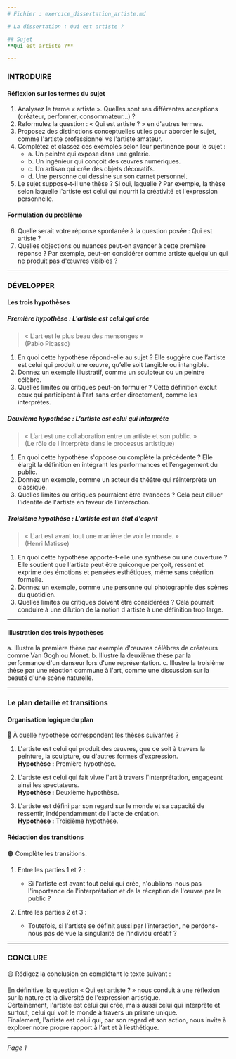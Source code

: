 ```yaml
---
# Fichier : exercice_dissertation_artiste.md

# La dissertation : Qui est artiste ?

## Sujet
**Qui est artiste ?**

---
```


### INTRODUIRE

#### Réflexion sur les termes du sujet

1. Analysez le terme « artiste ». Quelles sont ses différentes acceptions (créateur, performer, consommateur...) ?
2. Reformulez la question : « Qui est artiste ? » en d'autres termes.
3. Proposez des distinctions conceptuelles utiles pour aborder le sujet, comme l'artiste professionnel vs l'artiste amateur.
4. Complétez et classez ces exemples selon leur pertinence pour le sujet :
   - a. Un peintre qui expose dans une galerie.
   - b. Un ingénieur qui conçoit des œuvres numériques.
   - c. Un artisan qui crée des objets décoratifs.
   - d. Une personne qui dessine sur son carnet personnel.
5. Le sujet suppose-t-il une thèse ? Si oui, laquelle ? Par exemple, la thèse selon laquelle l'artiste est celui qui nourrit la créativité et l'expression personnelle.

#### Formulation du problème

6. Quelle serait votre réponse spontanée à la question posée : Qui est artiste ?
7. Quelles objections ou nuances peut-on avancer à cette première réponse ? Par exemple, peut-on considérer comme artiste quelqu'un qui ne produit pas d'œuvres visibles ?

---

### DÉVELOPPER

#### Les trois hypothèses

##### Première hypothèse : L'artiste est celui qui crée

> « L'art est le plus beau des mensonges »  
> (Pablo Picasso)

1. En quoi cette hypothèse répond-elle au sujet ? Elle suggère que l’artiste est celui qui produit une œuvre, qu’elle soit tangible ou intangible.
2. Donnez un exemple illustratif, comme un sculpteur ou un peintre célèbre.
3. Quelles limites ou critiques peut-on formuler ? Cette définition exclut ceux qui participent à l'art sans créer directement, comme les interprètes.

##### Deuxième hypothèse : L'artiste est celui qui interprète

> « L’art est une collaboration entre un artiste et son public. »  
> (Le rôle de l'interprète dans le processus artistique)

1. En quoi cette hypothèse s'oppose ou complète la précédente ? Elle élargit la définition en intégrant les performances et l’engagement du public.
2. Donnez un exemple, comme un acteur de théâtre qui réinterprète un classique.
3. Quelles limites ou critiques pourraient être avancées ? Cela peut diluer l'identité de l'artiste en faveur de l’interaction.

##### Troisième hypothèse : L'artiste est un état d'esprit

> « L'art est avant tout une manière de voir le monde. »  
> (Henri Matisse)

1. En quoi cette hypothèse apporte-t-elle une synthèse ou une ouverture ? Elle soutient que l'artiste peut être quiconque perçoit, ressent et exprime des émotions et pensées esthétiques, même sans création formelle.
2. Donnez un exemple, comme une personne qui photographie des scènes du quotidien.
3. Quelles limites ou critiques doivent être considérées ? Cela pourrait conduire à une dilution de la notion d'artiste à une définition trop large.

---

#### Illustration des trois hypothèses

a. Illustre la première thèse par exemple d'œuvres célèbres de créateurs comme Van Gogh ou Monet.
b. Illustre la deuxième thèse par la performance d'un danseur lors d'une représentation.
c. Illustre la troisième thèse par une réaction commune à l'art, comme une discussion sur la beauté d'une scène naturelle.

---

### Le plan détaillé et transitions

#### Organisation logique du plan

🔴 À quelle hypothèse correspondent les thèses suivantes ?

1. L'artiste est celui qui produit des œuvres, que ce soit à travers la peinture, la sculpture, ou d'autres formes d'expression.  
   **Hypothèse :** Première hypothèse.
   
2. L'artiste est celui qui fait vivre l'art à travers l'interprétation, engageant ainsi les spectateurs.  
   **Hypothèse :** Deuxième hypothèse.
   
3. L'artiste est défini par son regard sur le monde et sa capacité de ressentir, indépendamment de l'acte de création.  
   **Hypothèse :** Troisième hypothèse.

#### Rédaction des transitions

🟠 Complète les transitions.

1. Entre les parties 1 et 2 :  
   - Si l'artiste est avant tout celui qui crée, n'oublions-nous pas l'importance de l'interprétation et de la réception de l'œuvre par le public ?
   
2. Entre les parties 2 et 3 :  
   - Toutefois, si l'artiste se définit aussi par l’interaction, ne perdons-nous pas de vue la singularité de l'individu créatif ?

---

### CONCLURE

🟡 Rédigez la conclusion en complétant le texte suivant :

En définitive, la question « Qui est artiste ? » nous conduit à une réflexion sur la nature et la diversité de l'expression artistique.  
Certainement, l'artiste est celui qui crée, mais aussi celui qui interprète et surtout, celui qui voit le monde à travers un prisme unique.  
Finalement, l'artiste est celui qui, par son regard et son action, nous invite à explorer notre propre rapport à l’art et à l’esthétique.

--- 

*Page 1*